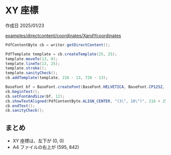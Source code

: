 # XY 座標

作成日 2025/01/23

[examples/directcontent/coordinates/XandYcoordinates](https://github.com/LibrePDF/OpenPDF/blob/master/pdf-toolbox/src/test/java/com/lowagie/examples/directcontent/coordinates/XandYcoordinates.java)

```java
PdfContentByte cb = writer.getDirectContent();

PdfTemplate template = cb.createTemplate(25, 25);
template.moveTo(13, 0);
template.lineTo(13, 25);
template.stroke();
template.sanityCheck();
cb.addTemplate(template, 216 - 13, 720 - 13);

BaseFont bf = BaseFont.createFont(BaseFont.HELVETICA, BaseFont.CP1252, BaseFont.NOT_EMBEDDED);
cb.beginText();
cb.setFontAndSize(bf, 12);
cb.showTextAligned(PdfContentByte.ALIGN_CENTER, "(3\", 10\")", 216 + 25, 720 + 5, 0);
cb.endText();
cb.sanityCheck();
```

## まとめ

- XY 座標は、左下が (0, 0)
- A4 ファイルの右上が (595, 842)

